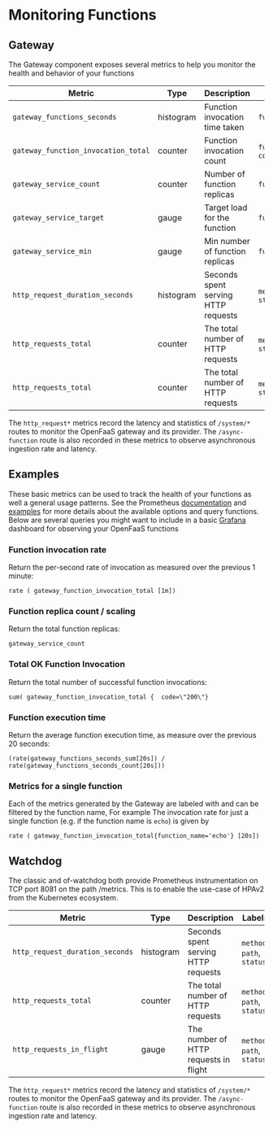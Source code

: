 # Monitoring Functions

## Gateway

The Gateway component exposes several metrics to help you monitor the health and behavior of your functions

| Metric                              | Type       | Description                         | Labels                     | Edition            |
| ----------------------------------- | ---------- | ----------------------------------- | -------------------------- |--------------------|
| `gateway_functions_seconds`         | histogram  | Function invocation time taken      | `function_name`            | Community Edition  |
| `gateway_function_invocation_total` | counter    | Function invocation count           | `function_name`, `code`    | Community Edition  |
| `gateway_service_count`             | counter    | Number of function replicas         | `function_name`            | Community Edition  |
| `gateway_service_target`            | gauge      | Target load for the function        | `function_name`            | Pro Edition  |
| `gateway_service_min`               | gauge      |  Min number of function replicas    | `function_name`            | Pro Edition  |
| `http_request_duration_seconds`     | histogram  | Seconds spent serving HTTP requests | `method`, `path`, `status` | Community Edition  |
| `http_requests_total`               | counter    | The total number of HTTP requests   | `method`, `path`, `status` | Community Edition  |
| `http_requests_total`               | counter    | The total number of HTTP requests   | `method`, `path`, `status` | Community Edition  |


The `http_request*` metrics record the latency and statistics of `/system/*` routes to monitor the OpenFaaS gateway and its provider. The `/async-function` route is also recorded in these metrics to observe asynchronous ingestion rate and latency.

## Examples

These basic metrics can be used to track the health of your functions as well a general usage patterns. See the Prometheus [documentation][prom-query-basics] and [examples][prom-query-examples] for more details about the available options and query functions. Below are several queries you might want to include in a basic [Grafana](https://grafana.com) dashboard for observing your OpenFaaS functions

### Function invocation rate

Return the per-second rate of invocation as measured over the previous 1 minute:

```
rate ( gateway_function_invocation_total [1m])
```

### Function replica count / scaling

Return the total function replicas:

```
gateway_service_count
```

### Total OK Function Invocation

Return the total number of successful function invocations:

```
sum( gateway_function_invocation_total {  code=\"200\"}
```

### Function execution time

Return the average function execution time, as measure over the previous 20 seconds:

```
(rate(gateway_functions_seconds_sum[20s]) / rate(gateway_functions_seconds_count[20s]))
```

### Metrics for a single function

Each of the metrics generated by the Gateway are labeled with and can be filtered by the function name,  For example The invocation rate for just a single function (e.g. if the function name is `echo`) is given by

```
rate ( gateway_function_invocation_total{function_name='echo'} [20s])
```

[prom-query-basics]: https://prometheus.io/docs/prometheus/latest/querying/basics/
[prom-query-examples]: https://prometheus.io/docs/prometheus/latest/querying/examples/

## Watchdog

The classic and of-watchdog both provide Prometheus instrumentation on TCP port 8081 on the path /metrics. This is to enable the use-case of HPAv2 from the Kubernetes ecosystem.

| Metric                              | Type       | Description                         | Labels                       | Edition            |
| ----------------------------------- | ---------- | ----------------------------------- | ---------------------------- |--------------------|
| `http_request_duration_seconds`     | histogram  | Seconds spent serving HTTP requests | `method`, `path`, `status`   | Community Edition  |
| `http_requests_total`               | counter    | The total number of HTTP requests   | `method`, `path`, `status`   | Community Edition  |
| `http_requests_in_flight`           | gauge      | The number of HTTP requests in flight | `method`, `path`, `status` | Pro Edition        |

The `http_request*` metrics record the latency and statistics of `/system/*` routes to monitor the OpenFaaS gateway and its provider. The `/async-function` route is also recorded in these metrics to observe asynchronous ingestion rate and latency.

